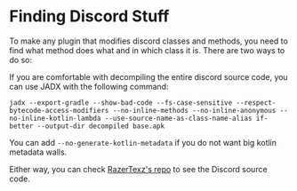 # Finding Discord Stuff

To make any plugin that modifies discord classes and methods, you need to find what method does what and in which class it is. There are two ways to do so:

If you are comfortable with decompiling the entire discord source code, you can use JADX with the following command:

```
jadx --export-gradle --show-bad-code --fs-case-sensitive --respect-bytecode-access-modifiers --no-inline-methods --no-inline-anonymous --no-inline-kotlin-lambda --use-source-name-as-class-name-alias if-better --output-dir decompiled base.apk
```

You can add `--no-generate-kotlin-metadata` if you do not want big kotlin metadata walls.

Either way, you can check [RazerTexz's repo](https://github.com/RazerTexz/Discord-JADX) to see the Discord source code.
